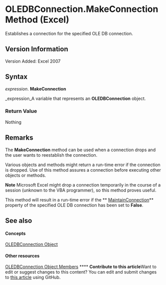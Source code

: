 
# OLEDBConnection.MakeConnection Method (Excel)

Establishes a connection for the specified OLE DB connection.


## Version Information

Version Added: Excel 2007 


## Syntax

 _expression_. **MakeConnection**

 _expression_A variable that represents an  **OLEDBConnection** object.


### Return Value

Nothing


## Remarks

The  **MakeConnection** method can be used when a connection drops and the user wants to reestablish the connection.

Various objects and methods might return a run-time error if the connection is dropped. Use of this method assures a connection before executing other objects or methods.




**Note**  Microsoft Excel might drop a connection temporarily in the course of a session (unknown to the VBA programmer), so this method proves useful.

This method will result in a run-time error if the  ** [MaintainConnection](ce913d74-d86d-006c-4def-da04a8c630b6.md)** property of the specified OLE DB connection has been set to **False**.


## See also


#### Concepts


 [OLEDBConnection Object](f246e544-9854-8e71-a7f7-dec57dd725e4.md)
#### Other resources


 [OLEDBConnection Object Members](2f1a2f81-ee3a-1b60-8dc3-87818e1790c1.md)
****   **Contribute to this article**Want to edit or suggest changes to this content? You can edit and submit changes to  [this article](https://github.com/jhershey00/VBA_Excel_Test/OpenXMLCon/articles/ff618eae-1593-aabc-dbcb-427291caf923.md) using GitHub.

